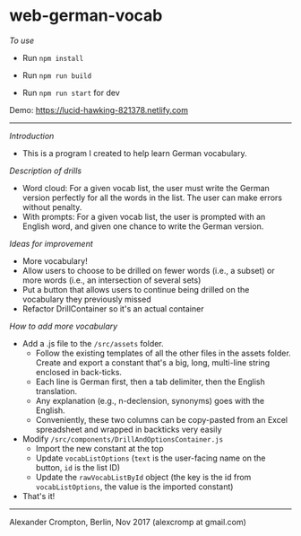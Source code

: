 # web-german-vocab

_To use_

* Run ``npm install``

* Run ``npm run build``

* Run ``npm run start`` for dev

Demo: https://lucid-hawking-821378.netlify.com
_______________________________



_Introduction_

* This is a program I created to help learn German vocabulary.


_Description of drills_

* Word cloud: For a given vocab list, the user must write the German version perfectly for all the words in the list. The user can make errors without penalty.
* With prompts: For a given vocab list, the user is prompted with an English word, and given one chance to write the German version.

_Ideas for improvement_
* More vocabulary!
* Allow users to choose to be drilled on fewer words (i.e., a subset) or more words (i.e., an intersection of several sets)
* Put a button that allows users to continue being drilled on the vocabulary they previously missed
* Refactor DrillContainer so it's an actual container

_How to add more vocabulary_

* Add a .js file to the ``/src/assets`` folder.
  * Follow the existing templates of all the other files in the assets folder. Create and export a constant that's a big, long, multi-line string enclosed in back-ticks.
  * Each line is German first, then a tab delimiter, then the English translation.
  * Any explanation (e.g., n-declension, synonyms) goes with the English.
  * Conveniently, these two columns can be copy-pasted from an Excel spreadsheet and wrapped in backticks very easily
* Modify ``/src/components/DrillAndOptionsContainer.js``
  * Import the new constant at the top
  * Update ``vocabListOptions`` (``text`` is the user-facing name on the button, ``id`` is the list ID)
  * Update the ``rawVocabListById`` object (the key is the id from ``vocabListOptions``, the value is the imported constant)
* That's it!

__________________________________________________________
Alexander Crompton, Berlin, Nov 2017 (alexcromp at gmail.com)

